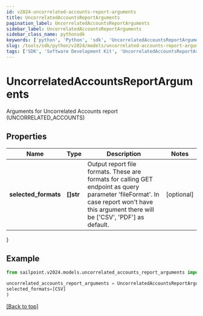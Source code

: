 ```yaml
---
id: v2024-uncorrelated-accounts-report-arguments
title: UncorrelatedAccountsReportArguments
pagination_label: UncorrelatedAccountsReportArguments
sidebar_label: UncorrelatedAccountsReportArguments
sidebar_class_name: pythonsdk
keywords: ['python', 'Python', 'sdk', 'UncorrelatedAccountsReportArguments', 'V2024UncorrelatedAccountsReportArguments'] 
slug: /tools/sdk/python/v2024/models/uncorrelated-accounts-report-arguments
tags: ['SDK', 'Software Development Kit', 'UncorrelatedAccountsReportArguments', 'V2024UncorrelatedAccountsReportArguments']
---
```


# UncorrelatedAccountsReportArguments

Arguments for Uncorrelated Accounts report (UNCORRELATED_ACCOUNTS)

## Properties

Name | Type | Description | Notes
------------ | ------------- | ------------- | -------------
**selected_formats** | **[]str** | Output report file formats. These are formats for calling GET endpoint as query parameter 'fileFormat'.  In case report won't have this argument there will be ['CSV', 'PDF'] as default. | [optional] 
}

## Example

```python
from sailpoint.v2024.models.uncorrelated_accounts_report_arguments import UncorrelatedAccountsReportArguments

uncorrelated_accounts_report_arguments = UncorrelatedAccountsReportArguments(
selected_formats=[CSV]
)

```
[[Back to top]](#) 

